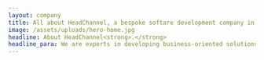 ```yaml
---
layout: company
title: All about HeadChannel, a bespoke softare development company in the UK
image: /assets/uploads/hero-home.jpg
headline: About HeadChannel<strong>.</strong>
headline_para: We are experts in developing business-oriented solutions. Since 2004, we have been translating the needs and goals of our customers into reliable software where utility, ease of use and efficiency are key factors and where state-of-the-art technical solutions minimize both future operational costs and risks.
---
```

